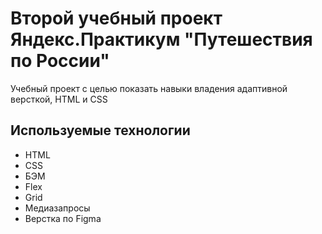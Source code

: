 #  Второй учебный проект Яндекс.Практикум "Путешествия по России"

Учебный проект с целью показать навыки владения адаптивной версткой, HTML и CSS

## Используемые технологии

+ HTML
+ CSS
+ БЭМ
+ Flex
+ Grid
+ Медиазапросы
+ Верстка по Figma


